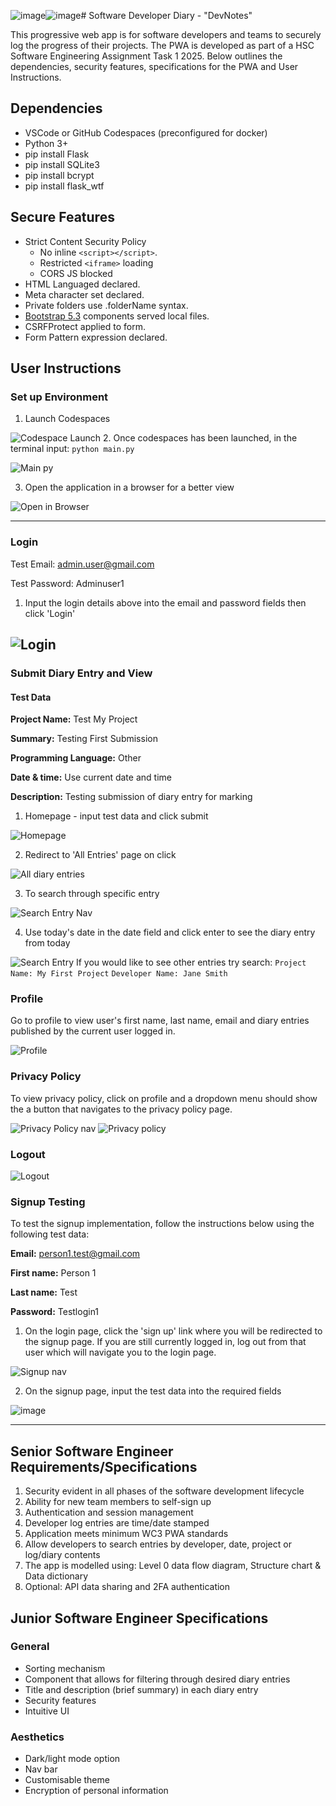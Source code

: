 ![image](https://github.com/user-attachments/assets/e5a69f17-3f4a-4993-87ba-bdfe8aff9a1f)![image](https://github.com/user-attachments/assets/8ab02f8e-0261-4eb6-8736-d5fd24a1c8b4)# Software Developer Diary - "DevNotes"

This progressive web app is for software developers and teams to securely log the progress of their projects. The PWA is developed as part of a HSC Software Engineering Assignment Task 1 2025. Below outlines the dependencies, security features, specifications for the PWA and User Instructions. 

## Dependencies

- VSCode or GitHub Codespaces (preconfigured for docker)
- Python 3+
- pip install Flask
- pip install SQLite3
- pip install bcrypt
- pip install flask_wtf

## Secure Features

- Strict Content Security Policy
  - No inline `<script></script>`.
  - Restricted `<iframe>` loading
  - CORS JS blocked
- HTML Languaged declared.
- Meta character set declared.
- Private folders use .folderName syntax.
- [Bootstrap 5.3](https://getbootstrap.com/) components served local files.
- CSRFProtect applied to form.
- Form Pattern expression declared.

## User Instructions 

### Set up Environment
1. Launch Codespaces

![Codespace Launch](https://github.com/user-attachments/assets/81fd8418-76a3-4dd1-ba66-739e4448556e)
2. Once codespaces has been launched, in the terminal input:
``` python main.py ```

![Main py ](https://github.com/user-attachments/assets/30ef89c1-fe01-425f-8a37-9d7c6ad019c5)

3. Open the application in a browser for a better view

![Open in Browser](https://github.com/user-attachments/assets/077c9e39-90fa-4779-907f-f571f61918af)

-------------------------------------------------------------------------------------------------------
### Login 
Test Email: admin.user@gmail.com

Test Password: Adminuser1
1. Input the login details above into the email and password fields then click 'Login'

![Login](https://github.com/user-attachments/assets/06e8126b-fd7f-4411-97b1-386cbb36c534)
-------------------------------------------------------------------------------------------------------
### Submit Diary Entry and View

#### Test Data

   **Project Name:** Test My Project
   
   **Summary:** Testing First Submission
   
   **Programming Language:** Other

   **Date & time:** Use current date and time

   **Description:** Testing submission of diary entry for marking
   
1. Homepage - input test data and click submit
   
![Homepage](https://github.com/user-attachments/assets/ff6eb924-e80d-4bde-a44b-cdd803b687a5)

2. Redirect to 'All Entries' page on click

![All diary entries](https://github.com/user-attachments/assets/d77ba309-6a41-4f88-b6ed-dc7c27799a75)

3. To search through specific entry

![Search Entry Nav](https://github.com/user-attachments/assets/4d408ee6-f617-4752-8656-06c1e854f92d)

4. Use today's date in the date field and click enter to see the diary entry from today

![Search Entry](https://github.com/user-attachments/assets/f5c090d8-ae0a-4c1d-b9cd-99f06b22c7a8)
If you would like to see other entries try search: 
```Project Name: My First Project```
```Developer Name: Jane Smith```

### Profile

Go to profile to view user's first name, last name, email and diary entries published by the current user logged in. 

![Profile](https://github.com/user-attachments/assets/008d2306-6703-4df4-9547-2af5812ea6cc)

### Privacy Policy 

To view privacy policy, click on profile and a dropdown menu should show the a button that navigates to the privacy policy page.

![Privacy Policy nav](https://github.com/user-attachments/assets/1cb62cbd-c514-41ef-97cc-d816b562cf3d)
![Privacy policy](https://github.com/user-attachments/assets/7dc94d31-d07c-4886-bbae-0dd4acc25e6b)

### Logout 

![Logout](https://github.com/user-attachments/assets/d2ad55b8-d4de-49c6-ac2a-1cfc7cc2e084)

### Signup Testing

To test the signup implementation, follow the instructions below using the following test data:

**Email:** person1.test@gmail.com

**First name:** Person 1

**Last name:** Test

**Password:** Testlogin1

1. On the login page, click the 'sign up' link where you will be redirected to the signup page. If you are still currently logged in, log out from that user which will navigate you to the login page.

![Signup nav](https://github.com/user-attachments/assets/6fe756bb-2a4b-496e-bc1c-a946e407d874)

2. On the signup page, input the test data into the required fields

![image](https://github.com/user-attachments/assets/31b9fbd6-7557-4d9d-bf11-c7295d26c09b)

------------------------------------------------------------------------------------------------------------------------
## Senior Software Engineer Requirements/Specifications

1. Security evident in all phases of the software development lifecycle
2. Ability for new team members to self-sign up
3. Authentication and session management
4. Developer log entries are time/date stamped
5. Application meets minimum WC3 PWA standards
6. Allow developers to search entries by developer, date, project or log/diary contents
7. The app is modelled using: Level 0 data flow diagram, Structure chart & Data dictionary
8. Optional: API data sharing and 2FA authentication

## Junior Software Engineer Specifications

### General

- Sorting mechanism
- Component that allows for filtering through desired diary entries
- Title and description (brief summary) in each diary entry
- Security features
- Intuitive UI

### Aesthetics

- Dark/light mode option
- Nav bar
- Customisable theme
- Encryption of personal information
